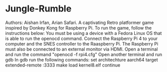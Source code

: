 # Jungle-Rumble
Authors: Aishan Irfan, Arian Safari.
A captivating Retro platformer game inspired by Donkey Kong for Raspberry Pi. 
To run the game, follow the instructions below:
You must be using a device with a Fedora Linux OS that is able to run the openocd command. 
Connect the Raspberry Pi 4 to your computer and the SNES controller to the Raaspberry Pi. 
The Raspberry Pi must also be connected to an external monitor via HDMI.
Open a terminal and run the command "openocd -f rpi4.cfg"
Open another terminal and run gdb
In gdb run the following commands:
set architechture aarch64
target extended-remote :3333
make
load kernel8.elf
continue
